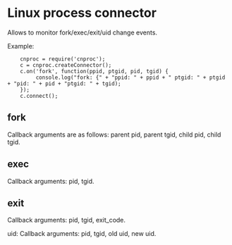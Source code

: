Linux process connector
=======================

Allows to monitor fork/exec/exit/uid change events.

Example:

		cnproc = require('cnproc');
		c = cnproc.createConnector();
		c.on('fork', function(ppid, ptgid, pid, tgid) {
			 console.log("fork: {" + "ppid: " + ppid + " ptgid: " + ptgid + "pid: " + pid + "ptgid: " + tgid);
		});
		c.connect();

fork
----
Callback arguments are as follows: parent pid, parent tgid, child pid, child tgid.

exec
----
Callback arguments: pid, tgid.

exit
----
Callback arguments: pid, tgid, exit_code.

uid:
Callback arguments: pid, tgid, old uid, new uid.
